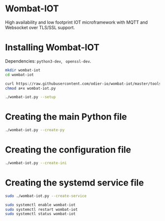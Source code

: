 Wombat-IOT
==========

High availability and low footprint IOT microframework with MQTT and Websocket over TLS/SSL support.

Installing Wombat-IOT
=====================

Dependencies: `python3-dev`, ` openssl-dev`.

```bash
mkdir wombat-iot
cd wombat-iot

curl https://raw.githubusercontent.com/odier-io/wombat-iot/master/tools/wombat-iot.py > wombat-iot.py
chmod a+x wombat-iot.py

./wombat-iot.py --setup
```

Creating the main Python file
=============================

```bash
./wombat-iot.py --create-py
```

Creating the configuration file
===============================

```bash
./wombat-iot.py --create-ini
```

Creating the systemd service file
=================================

```bash
sudo ./wombat-iot.py --create-service

sudo systemctl enable wombat-iot
sudo systemctl restart wombat-iot
sudo systemctl status wombat-iot
```
